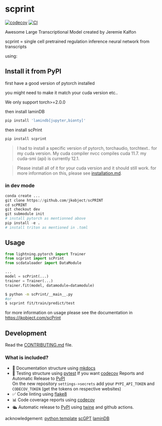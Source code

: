 
# scprint

[![codecov](https://codecov.io/gh/jkobject/scPRINT/branch/main/graph/badge.svg?token=scPRINT_token_here)](https://codecov.io/gh/jkobject/scPRINT)
[![CI](https://github.com/jkobject/scPRINT/actions/workflows/main.yml/badge.svg)](https://github.com/jkobject/scPRINT/actions/workflows/main.yml)

Awesome Large Transcriptional Model created by Jeremie Kalfon

scprint = single cell pretrained regulation inference neural network from transcripts

using: 


## Install it from PyPI

first have a good version of pytorch installed

you might need to make it match your cuda version etc..

We only support torch>=2.0.0

then install laminDB

```bash
pip install 'lamindb[jupyter,bionty]'
```

then install scPrint

```bash
pip install scprint
```

> I had to install a specific version of pytorch, torchaudio, torchtext.. for my cuda version.
My cuda compiler nvcc compiles cuda 11.7. my cuda-smi (api) is currently 12.1.

> Please install all of it for your cuda version and it should still work. for more information on this, please see [installation.md](installation.md).

### in dev mode

```python
conda create ...
git clone https://github.com/jkobject/scPRINT
cd scPRINT
git checkout dev
git submodule init
# install pytorch as mentionned above
pip install -e .
# install triton as mentioned in .toml
```


## Usage

```py
from lightning.pytorch import Trainer
from scprint import scPrint
from scdataloader import DataModule

...
model = scPrint(...)
trainer = Trainer(...)
trainer.fit(model, datamodule=datamodule)
```

```bash
$ python -m scPrint/__main__.py
#or
$ scprint fit/train/predict/test
```

for more information on usage please see the documentation in https://jkobject.com/scPrint

## Development

Read the [CONTRIBUTING.md](CONTRIBUTING.md) file.

### What is included?

- 📃 Documentation structure using [mkdocs](http://www.mkdocs.org)
- 🧪 Testing structure using [pytest](https://docs.pytest.org/en/latest/)
  If you want [codecov](https://about.codecov.io/sign-up/) Reports and Automatic Release to [PyPI](https://pypi.org)  
  On the new repository `settings->secrets` add your `PYPI_API_TOKEN` and `CODECOV_TOKEN` (get the tokens on respective websites)
- ✅ Code linting using [flake8](https://flake8.pycqa.org/en/latest/)
- 📊 Code coverage reports using [codecov](https://about.codecov.io/sign-up/)
- 🛳️ Automatic release to [PyPI](https://pypi.org) using [twine](https://twine.readthedocs.io/en/latest/) and github actions.


acknowledgement:
[python template](https://github.com/rochacbruno/python-project-template)
[scGPT]()
[laminDB]()
